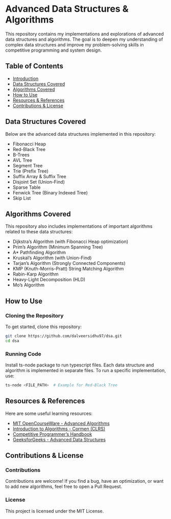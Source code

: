 # Advanced Data Structures & Algorithms

This repository contains my implementations and explorations of advanced data structures and algorithms. The goal is to deepen my understanding of complex data structures and improve my problem-solving skills in competitive programming and system design.

## Table of Contents
- [Introduction](#introduction)
- [Data Structures Covered](#data-structures-covered)
- [Algorithms Covered](#algorithms-covered)
- [How to Use](#how-to-use)
- [Resources & References](#resources--references)
- [Contributions & License](#contributions--license)

## Data Structures Covered
Below are the advanced data structures implemented in this repository:

- Fibonacci Heap
- Red-Black Tree
- B-Trees
- AVL Tree
- Segment Tree
- Trie (Prefix Tree)
- Suffix Array & Suffix Tree
- Disjoint Set (Union-Find)
- Sparse Table
- Fenwick Tree (Binary Indexed Tree)
- Skip List

## Algorithms Covered
This repository also includes implementations of important algorithms related to these data structures:

- Dijkstra’s Algorithm (with Fibonacci Heap optimization)
- Prim’s Algorithm (Minimum Spanning Tree)
- A* Pathfinding Algorithm
- Kruskal’s Algorithm (with Union-Find)
- Tarjan’s Algorithm (Strongly Connected Components)
- KMP (Knuth-Morris-Pratt) String Matching Algorithm
- Rabin-Karp Algorithm
- Heavy-Light Decomposition (HLD)
- Mo’s Algorithm

## How to Use

### Cloning the Repository
To get started, clone this repository:
```sh
git clone https://github.com/dalveersidhu97/dsa.git  
cd dsa
```

### Running Code
Install ts-node package to run typescript files.
Each data structure and algorithm is implemented in separate files. To run a specific implementation, use:
```sh
ts-node <FILE_PATH>  # Example for Red-Black Tree
```
## Resources & References
Here are some useful learning resources:
- [MIT OpenCourseWare - Advanced Algorithms](https://ocw.mit.edu/courses/electrical-engineering-and-computer-science/6-854j-advanced-algorithms-fall-2005/)
- [Introduction to Algorithms - Cormen (CLRS)](https://en.wikipedia.org/wiki/Introduction_to_Algorithms)
- [Competitive Programmer’s Handbook](https://cses.fi/book/book.pdf)
- [GeeksforGeeks - Advanced Data Structures](https://www.geeksforgeeks.org/advanced-data-structures/)

## Contributions & License
### Contributions
Contributions are welcome! If you find a bug, have an optimization, or want to add new algorithms, feel free to open a Pull Request.

### License
This project is licensed under the MIT License.

